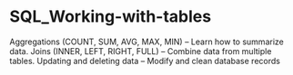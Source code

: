 # SQL_Working-with-tables
Aggregations (COUNT, SUM, AVG, MAX, MIN) – Learn how to summarize data. Joins (INNER, LEFT, RIGHT, FULL) – Combine data from multiple tables. Updating and deleting data – Modify and clean database records
